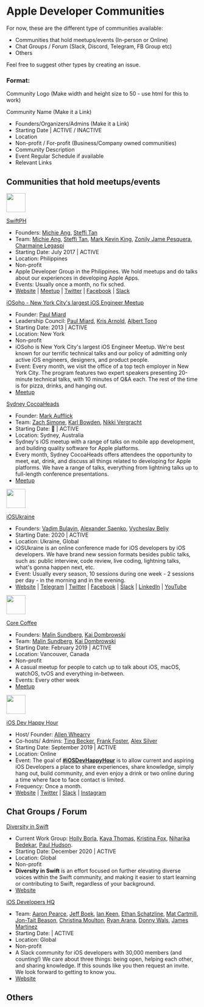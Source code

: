 # Apple Developer Communities

For now, these are the different type of communities available:
- Communities that hold meetups/events (In-person or Online)
- Chat Groups / Forum (Slack, Discord, Telegram, FB Group etc)
- Others

Feel free to suggest other types by creating an issue.

### Format: 

Community Logo (Make width and height size to 50 - use html for this to work)

Community Name (Make it a Link)
- Founders/Organizers/Admins (Make it a Link)
- Starting Date | ACTIVE / INACTIVE
- Location
- Non-profit / For-profit (Business/Company owned communities)
- Community Description
- Event Regular Schedule if available
- Relevant Links


## Communities that hold meetups/events

<img src="https://user-images.githubusercontent.com/12575688/116908188-2eb99f00-ac75-11eb-8668-794c3f581169.png" width="50" height="50">

[SwiftPH](https://swift.ph)
- Founders: [Michie Ang](https://twitter.com/michieriffic), [Steffi Tan](https://twitter.com/mistakenlyIteps)
- Team: [Michie Ang](https://twitter.com/michieriffic), [Steffi Tan](https://twitter.com/mistakenlyIteps), [Mark Kevin King](https://twitter.com/swiftymarks), [Zonily Jame Pesquera](https://twitter.com/zonilyjame), [Charmaine Legaspi](https://twitter.com/chamechanga)
- Starting Date: July 2017 | ACTIVE
- Location: Philippines
- Non-profit
- Apple Developer Group in the Philippines. We hold meetups and do talks about our experiences in developing Apple Apps.
- Events: Usually once a month, no fix sched.
- [Website](https://swift.ph) | [Meetup](https://meetup.com/swiftph) | [Twitter](https://twitter.com/swiftphofficial) | [Facebook](http://facebook.com/swiftphofficial) | [Slack](http://ioscoders.ph)

[iOSoho - New York City's largest iOS Engineer Meetup](https://www.meetup.com/iOSoho/)

- Founder: [Paul Miard](https://twitter.com/paulmiard)
- Leadership Council: [Paul Miard](https://twitter.com/paulmiard), [Kris Arnold](https://twitter.com/wka), [Albert Tong](https://twitter.com/AlbertTong)
- Starting Date: 2013 | ACTIVE
- Location: New York
- Non-profit
- iOSoho is New York City's largest iOS Engineer Meetup. We're best known for our terrific technical talks and our policy of admitting only active iOS engineers, designers, and product people. 
- Event: Every month, we visit the office of a top tech employer in New York City. The program features two expert speakers presenting 20-minute technical talks, with 10 minutes of Q&A each. The rest of the time is for pizza, drinks, and hanging out.
- [Meetup](https://www.meetup.com/iOSoho/)

[Sydney CocoaHeads](http://www.sydneycocoaheads.com)

 - Founder: [Mark Aufflick](https://twitter.com/mark_sabbatical)
 - Team: [Zach Simone](https://twitter.com/zachsimone), [Karl Bowden](https://mobile.twitter.com/karlbowden), [Nikki Vergracht](https://mobile.twitter.com/Lewion)
 - Starting Date: 🦖 | ACTIVE
 - Location: Sydney, Australia
 - Sydney's iOS meetup with a range of talks on mobile app development, and building quality software for Apple platforms.
 - Every month, Sydney CocoaHeads offers attendees the opportunity to meet, eat, drink, and discuss all things related to developing for Apple platforms. We have a range of talks, everything from lightning talks up to full-length conference presentations. 
 - [Meetup](https://www.meetup.com/sydneycocoaheads/)
 
 <img src="https://user-images.githubusercontent.com/5484727/119950816-f53e3000-bfa3-11eb-9e14-49e5b4610c8e.png" width="50" height="50">

[iOSUkraine](https://www.youtube.com/channel/UCHdJjb0qR5lLK1adYmgfaqg)

 - Founders: [Vadim Bulavin](https://twitter.com/V8tr), [Alexander Saenko](https://twitter.com/AlexanderSaenko), [Vycheslav Beliy](https://twitter.com/VycheslavBeliy)
 - Starting Date: 2020 | ACTIVE
 - Location: Ukraine, Global
 - iOSUkraine is an online conference made for iOS developers by iOS developers. We have brand new session formats besides public talks, such as: public interview, code review, live coding, lightning talks, what's gonna happen next, etc.
 - Event: Usually every season, 10 sessions during one week - 2 sessions per day - in the morning and in the evening.
 - [Website](https://www.iosukraine.com) | [Telegram](https://t.me/iOSUkraine) | [Twitter](https://twitter.com/iOSUkraine) | [Facebook](https://www.facebook.com/groups/iosukraine) | [Slack](https://iosukraine.slack.com) | [LinkedIn](https://www.linkedin.com/company/ios-ukraine/) | [YouTube](https://www.youtube.com/channel/UCHdJjb0qR5lLK1adYmgfaqg)

 <img src="https://user-images.githubusercontent.com/8058427/119777817-8d8cc580-be7b-11eb-8a47-d76eaf1cff4b.png" width="50" height="50">
 
 [Core Coffee](https://www.meetup.com/Core-Coffee-a-catch-up-for-iOS-and-macOS-developers)
  - Founders: [Malin Sundberg](https://twitter.com/malinsundberg), [Kai Dombrowski](https://twitter.com/airkai)
  - Team: [Malin Sundberg](https://twitter.com/malinsundberg), [Kai Dombrowski](https://twitter.com/airkai)
  - Starting Date: February 2019 | ACTIVE
  - Location: Vancouver, Canada
  - Non-profit
  - A casual meetup for people to catch up to talk about iOS, macOS, watchOS, tvOS and everything in-between.
  - Events: Every other week 
  - [Meetup](https://www.meetup.com/Core-Coffee-a-catch-up-for-iOS-and-macOS-developers)

<img src="https://user-images.githubusercontent.com/32079390/120267175-4a09d100-c258-11eb-938d-f6f9bae916d1.jpeg" width="50" height="50">

[iOS Dev Happy Hour](https://www.iosdevhappyhour.com)
- Host/ Founder: [Allen Whearry](https://twitter.com/codeine_coding)
- Co-hosts/ Admins: [Ting Becker](https://twitter.com/Teekachu1), [Frank Foster](https://twitter.com/frankefoster), [Alex Silver](https://twitter.com/silvr)
- Starting Date: September 2019 | ACTIVE
- Location: Online
- Event: The goal of [**#iOSDevHappyHour**](https://twitter.com/search?q=%23iOSDevHappyHour&src=hashtag_click&f=live) is to allow current and aspiring iOS Developers a place to share experiences, share knowledge, simply hang out, build community, and even enjoy a drink or two online during a time where face to face contact is limited.
- Frequency: Once a month.
- [Website](https://www.iosdevhappyhour.com) | [Twitter](https://www.iosdevhappyhour.com) | [Slack](https://join.slack.com/t/iosdevhappyhour/shared_invite/zt-n4ol0edf-ZKm~PxY1DCEYK4Ax9LPJ2g) | [Instagram](https://instagram.com/iOSDevHappyHour)

## Chat Groups / Forum

[Diversity in Swift](https://swift.org/diversity/#community-groups)
- Current Work Group: [Holly Borla](https://forums.swift.org/u/hborla/), [Kaya Thomas](https://forums.swift.org/u/kmt901), [Kristina Fox](https://forums.swift.org/u/kristina/), [Niharika Bedekar](https://forums.swift.org/u/niharikabedekar), [Paul Hudson](@paul_hudson).
- Starting Date: December 2020 | ACTIVE
- Location: Global
- Non-profit
- **Diversity in Swift** is an effort focused on further elevating diverse voices within the Swift community, and making it easier to start learning or contributing to Swift, regardless of your background.
- [Website](https://swift.org/diversity/#community-groups)

[iOS Developers HQ](http://ios-developers.io/)
- Team: [Aaron Pearce](https://twitter.com/aaron_pearce), [Jeff Boek](https://twitter.com/jeffboek), [Ian Keen](https://twitter.com/iankay), [Ethan Schatzline](), [Mat Cartmill](https://twitter.com/MatCartmill), [Jon-Tait Beason](https://twitter.com/bugKrusha), [Christina Moulton](https://twitter.com/ChristinaMltn), [Ryan Arana](https://twitter.com/aranasaurus), [Donny Wals](https://twitter.com/donnywals), [James Martinez](https://twitter.com/jamescmartinez)
- Starting Date:            | ACTIVE
- Location: Global
- Non-profit
- A Slack community for iOS developers with 30,000 members (and counting!) We care about three things: being open, helping each other, and sharing knowledge. If this sounds like you then request an invite. We look forward to getting to know you.
- [Website](https://ios-developers.io/) 

## Others
